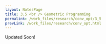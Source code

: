 ```yaml
---
layout: NotesPage
title: 3.5 <br /> Geometric Programming
permalink: /work_files/research/conv_opt/3_5
prevLink: /work_files/research/conv_opt.html
---
```





Updated Soon!